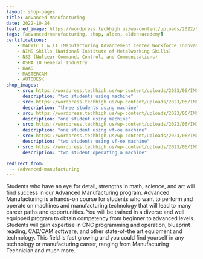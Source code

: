 ```yaml
---
layout: shop-pages
title: Advanced Manufacturing
date: 2022-10-24
featured_image: https://wordpress.techhigh.us/wp-content/uploads/2022/04/minku-kang-aCniNTiIFd8-unsplash-1.jpg
tags: [advanced+manufacturing, shop, alden, alden+academy]
certifications:
    - MACWIC I & II (Manufacturing Advancement Center Workforce Innovation Collaborative Level 1 & 2)
    - NIMS Skills (National Institute of Metalworking Skills)
    - NS3 (Nulcear Command, Control, and Communications)
    - OSHA 10 General Industry
    - HAAS
    - MASTERCAM
    - AUTODESK
shop_images:
    - src: https://wordpress.techhigh.us/wp-content/uploads/2023/06/IMG_7118.JPG.jpg
      description: "two students using machine"
    - src: https://wordpress.techhigh.us/wp-content/uploads/2023/06/IMG_7101.JPG.jpg
      description: "three students using machine"
    - src: https://wordpress.techhigh.us/wp-content/uploads/2023/06/IMG_3395.JPG.jpg
      description: "one student using machine"
    - src: https://wordpress.techhigh.us/wp-content/uploads/2023/06/IMG_7120.JPG.jpg
      description: "one student using vf-oe machine"
    - src: https://wordpress.techhigh.us/wp-content/uploads/2023/06/IMG_7114.JPG.jpg
      description: "two students using vf-oe machine"
    - src: https://wordpress.techhigh.us/wp-content/uploads/2023/06/IMG_7110.JPG.jpg
      description: "two student operating a machine"

redirect_from:
  - /advanced-manufacturing
---
```


Students who have an eye for detail, strengths in math, science, and art will find success in our Advanced Manufacturing program. Advanced Manufacturing is a hands-on course for students who want to perform and operate on machines and manufacturing technology that will lead to many career paths and opportunities. You will be trained in a diverse and well equipped program to obtain competency from beginner to advanced levels. Students will gain expertise in CNC programming and operation, blueprint reading, CAD/CAM software, and other state-of-the art equipment and technology. This field is fast growing and you could find yourself in any technology or manufacturing career, ranging from Manufacturing Technician and much more.